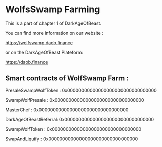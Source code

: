# WolfsSwamp Farming 

This is a part of chapter 1 of DarkAgeOfBeast.

You can find more information on our website :

https://wolfswamp.daob.finance

or on the DarkAgeOfBeast Plateform:

https://daob.finance

## Smart contracts of WolfSwamp Farm :

PresaleSwampWolfToken : 0x00000000000000000000000000000000

SwampWolfPresale      : 0x00000000000000000000000000000000

MasterChef            : 0x00000000000000000000000000000000

DarkAgeOfBeastReferral: 0x00000000000000000000000000000000

SwampWolfToken        : 0x00000000000000000000000000000000

SwapAndLiquify        : 0x00000000000000000000000000000000
